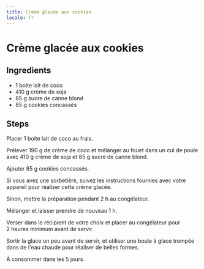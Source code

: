 ```yaml
---
title: Crème glacée aux cookies
locale: fr
---
```


# Crème glacée aux cookies


## Ingredients

- 1&nbsp;boite lait de coco
- 410&nbsp;g crème de soja
- 85&nbsp;g sucre de canne blond
- 85&nbsp;g cookies concassés


## Steps

Placer 1&nbsp;boite lait de coco au frais.

Prélever 190 g de crème de coco et mélanger au fouet dans un cul de poule avec 410&nbsp;g crème de soja et 85&nbsp;g sucre de canne blond.

Ajouter 85&nbsp;g cookies concassés.

Si vous avez une sorbetière, suivez les instructions fournies avec votre appareil pour réaliser cette crème glacée.

Sinon, mettre la préparation pendant 2&nbsp;h au congélateur.

Mélanger et laisser prendre de nouveau 1&nbsp;h.

Verser dans le récipient de votre choix et placer au congélateur pour 2&nbsp;heures minimum avant de servir.

Sortir la glace un peu avant de servir, et utiliser une boule à glace trempée dans de l'eau chaude pour réaliser de belles formes.

À consommer dans les 5 jours.

